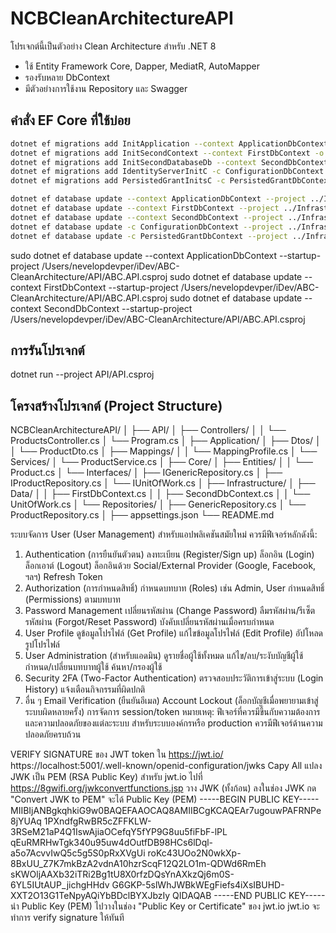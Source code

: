 # NCBCleanArchitectureAPI

โปรเจกต์นี้เป็นตัวอย่าง Clean Architecture สำหรับ .NET 8

- ใช้ Entity Framework Core, Dapper, MediatR, AutoMapper
- รองรับหลาย DbContext
- มีตัวอย่างการใช้งาน Repository และ Swagger

## คำสั่ง EF Core ที่ใช้บ่อย

```bash
dotnet ef migrations add InitApplication --context ApplicationDbContext -o Data/Migrations/Application/ApplicationDb --project ../Infrastructure/Infrastructure.csproj --startup-project ../API/ABC.API.csproj
dotnet ef migrations add InitSecondContext --context FirstDbContext -o Data/Migrations/Application/FirstDb --project ../Infrastructure/Infrastructure.csproj --startup-project ../API/ABC.API.csproj
dotnet ef migrations add InitSecondDatabaseDb --context SecondDbContext -o Data/Migrations/Application/SecondDb --project ../Infrastructure/Infrastructure.csproj --startup-project ../API/ABC.API.csproj
dotnet ef migrations add IdentityServerInitC -c ConfigurationDbContext -o Data/Migrations/IdentityServer/ConfigurationDb --project ../Infrastructure/Infrastructure.csproj --startup-project ./ABC.API.csproj
dotnet ef migrations add PersistedGrantInitsC -c PersistedGrantDbContext -o Data/Migrations/IdentityServer/PersistedGrantDb --project ../Infrastructure/Infrastructure.csproj --startup-project ./ABC.API.csproj

dotnet ef database update --context ApplicationDbContext --project ../Infrastructure/Infrastructure.csproj --startup-project ../API/ABC.API.csproj
dotnet ef database update --context FirstDbContext --project ../Infrastructure/Infrastructure.csproj --startup-project ../API/ABC.API.csproj
dotnet ef database update --context SecondDbContext --project ../Infrastructure/Infrastructure.csproj --startup-project ../API/ABC.API.csproj
dotnet ef database update -c ConfigurationDbContext --project ../Infrastructure/Infrastructure.csproj --startup-project ../API/ABC.API.csproj
dotnet ef database update -c PersistedGrantDbContext --project ../Infrastructure/Infrastructure.csproj --startup-project ../API/ABC.API.csproj

```

sudo dotnet ef database update --context ApplicationDbContext --startup-project /Users/nevelopdevper/iDev/ABC-CleanArchitecture/API/ABC.API.csproj
sudo dotnet ef database update --context FirstDbContext --startup-project /Users/nevelopdevper/iDev/ABC-CleanArchitecture/API/ABC.API.csproj
sudo dotnet ef database update --context SecondDbContext --startup-project /Users/nevelopdevper/iDev/ABC-CleanArchitecture/API/ABC.API.csproj

## การรันโปรเจกต์

dotnet run --project API/API.csproj

<!-- โครงสร้างโปรเจกต์ (Project Structure) ที่เหมาะสมสำหรับ Clean Architecture -->

## โครงสร้างโปรเจกต์ (Project Structure)

NCBCleanArchitectureAPI/
│
├── API/
│ ├── Controllers/
│ │ └── ProductsController.cs
│ └── Program.cs
│
├── Application/
│ ├── Dtos/
│ │ └── ProductDto.cs
│ ├── Mappings/
│ │ └── MappingProfile.cs
│ └── Services/
│ └── ProductService.cs
│
├── Core/
│ ├── Entities/
│ │ └── Product.cs
│ └── Interfaces/
│ ├── IGenericRepository.cs
│ ├── IProductRepository.cs
│ └── IUnitOfWork.cs
│
├── Infrastructure/
│ ├── Data/
│ │ ├── FirstDbContext.cs
│ │ ├── SecondDbContext.cs
│ │ └── UnitOfWork.cs
│ └── Repositories/
│ ├── GenericRepository.cs
│ └── ProductRepository.cs
│
├── appsettings.json
└── README.md

ระบบจัดการ User (User Management) สำหรับแอปพลิเคชันสมัยใหม่ ควรมีฟีเจอร์หลักดังนี้:

1. Authentication (การยืนยันตัวตน)
   ลงทะเบียน (Register/Sign up)
   ล็อกอิน (Login)
   ล็อกเอาต์ (Logout)
   ล็อกอินด้วย Social/External Provider (Google, Facebook, ฯลฯ)
   Refresh Token
2. Authorization (การกำหนดสิทธิ์)
   กำหนดบทบาท (Roles) เช่น Admin, User
   กำหนดสิทธิ์ (Permissions) ตามบทบาท
3. Password Management
   เปลี่ยนรหัสผ่าน (Change Password)
   ลืมรหัสผ่าน/รีเซ็ตรหัสผ่าน (Forgot/Reset Password)
   บังคับเปลี่ยนรหัสผ่านเมื่อครบกำหนด
4. User Profile
   ดูข้อมูลโปรไฟล์ (Get Profile)
   แก้ไขข้อมูลโปรไฟล์ (Edit Profile)
   อัปโหลดรูปโปรไฟล์
5. User Administration (สำหรับแอดมิน)
   ดูรายชื่อผู้ใช้ทั้งหมด
   แก้ไข/ลบ/ระงับบัญชีผู้ใช้
   กำหนด/เปลี่ยนบทบาทผู้ใช้
   ค้นหา/กรองผู้ใช้
6. Security
   2FA (Two-Factor Authentication)
   ตรวจสอบประวัติการเข้าสู่ระบบ (Login History)
   แจ้งเตือนกิจกรรมที่ผิดปกติ
7. อื่น ๆ
   Email Verification (ยืนยันอีเมล)
   Account Lockout (ล็อกบัญชีเมื่อพยายามเข้าสู่ระบบผิดหลายครั้ง)
   การจัดการ session/token
   หมายเหตุ:
   ฟีเจอร์ที่ควรมีขึ้นกับความต้องการและความปลอดภัยของแต่ละระบบ
   สำหรับระบบองค์กรหรือ production ควรมีฟีเจอร์ด้านความปลอดภัยครบถ้วน

VERIFY SIGNATURE ของ JWT token ใน https://jwt.io/
https://localhost:5001/.well-known/openid-configuration/jwks
Capy All
แปลง JWK เป็น PEM (RSA Public Key) สำหรับ jwt.io
ไปที่ https://8gwifi.org/jwkconvertfunctions.jsp
วาง JWK (ทั้งก้อน) ลงในช่อง JWK
กด "Convert JWK to PEM"
จะได้ Public Key (PEM)
-----BEGIN PUBLIC KEY-----
MIIBIjANBgkqhkiG9w0BAQEFAAOCAQ8AMIIBCgKCAQEAr7ugouwPAFRNPe8jYUAq
1PXndfgRwBR5cZFFKLW-3RSeM21aP4Q1IswAjiaOCefqY5fYP9G8uu5fiFbF-lPL
qEuRMRHwTgk340u95uw4dOutfDB98HCs6lDql-a5o7AcvvIwQ5c5g5S0pRxXVgUi
roKc43UOo2N0wkXp-8BxUU_Z7K7mkBzA2vdnA10hzrScqF12Q2LO1m-QDWd6RmEh
sKWOljAAXb32iTRi2Bg1tU8X0rfzDQsYnAXkzQj6m0S-6YL5IUtAUP_jichgHHdv
G6GKP-5slWhJWBkWEgFiefs4iXsIBUHD-XXT2O13G1TeNpyAQiYbBDclBYXJbzIy
QIDAQAB
-----END PUBLIC KEY-----
นำ Public Key (PEM) ไปวางในช่อง "Public Key or Certificate" ของ jwt.io
jwt.io จะทำการ verify signature ให้ทันที
